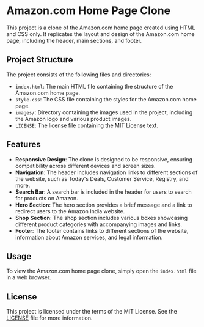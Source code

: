 # Amazon.com Home Page Clone

This project is a clone of the Amazon.com home page created using HTML and CSS only. It replicates the layout and design of the Amazon.com home page, including the header, main sections, and footer.

## Project Structure

The project consists of the following files and directories:

- `index.html`: The main HTML file containing the structure of the Amazon.com home page.
- `style.css`: The CSS file containing the styles for the Amazon.com home page.
- `images/`: Directory containing the images used in the project, including the Amazon logo and various product images.
- `LICENSE`: The license file containing the MIT License text.

## Features

- **Responsive Design**: The clone is designed to be responsive, ensuring compatibility across different devices and screen sizes.
- **Navigation**: The header includes navigation links to different sections of the website, such as Today's Deals, Customer Service, Registry, and more.
- **Search Bar**: A search bar is included in the header for users to search for products on Amazon.
- **Hero Section**: The hero section provides a brief message and a link to redirect users to the Amazon India website.
- **Shop Section**: The shop section includes various boxes showcasing different product categories with accompanying images and links.
- **Footer**: The footer contains links to different sections of the website, information about Amazon services, and legal information.

## Usage

To view the Amazon.com home page clone, simply open the `index.html` file in a web browser.

## License

This project is licensed under the terms of the MIT License. See the [LICENSE](LICENSE) file for more information.

